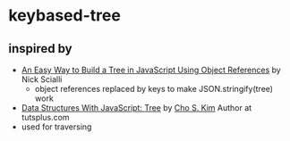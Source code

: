 # keybased-tree
## inspired by
* [An Easy Way to Build a Tree in JavaScript Using Object References](https://typeofnan.dev/an-easy-way-to-build-a-tree-with-object-references/) by Nick Scialli
  *  object references replaced by keys to make JSON.stringify(tree) work
* [Data Structures With JavaScript: Tree](https://code.tutsplus.com/articles/data-structures-with-javascript-tree--cms-23393) by [Cho S. Kim](https://tutsplus.com/authors/cho-kim) Author at tutsplus.com
 * used for traversing
